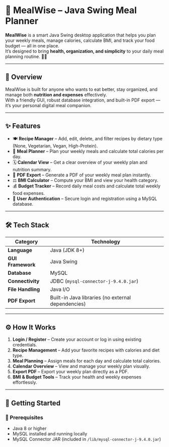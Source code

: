 # 🥗 MealWise – Java Swing Meal Planner

**MealWise** is a smart Java Swing desktop application that helps you plan your weekly meals, manage calories, calculate BMI, and track your food budget — all in one place.  
It’s designed to bring **health, organization, and simplicity** to your daily meal planning routine. 🧘‍♂️

---

## 🌟 Overview

MealWise is built for anyone who wants to eat better, stay organized, and manage both **nutrition and expenses** effectively.  
With a friendly GUI, robust database integration, and built-in PDF export — it’s your personal digital meal companion.

---

## ✨ Features

- 🍽 **Recipe Manager** – Add, edit, delete, and filter recipes by dietary type (None, Vegetarian, Vegan, High-Protein).  
- 📅 **Meal Planner** – Plan your weekly meals and calculate total calories per day.  
- 🗓 **Calendar View** – Get a clear overview of your weekly plan and nutrition summary.  
- 🧾 **PDF Export** – Generate a PDF of your weekly meal plan instantly.  
- ⚖️ **BMI Calculator** – Compute your BMI and view your health category.  
- 💰 **Budget Tracker** – Record daily meal costs and calculate total weekly food expenses.  
- 🔐 **User Authentication** – Secure login and registration using a MySQL database.

---

## 🛠️ Tech Stack

| Category | Technology |
|-----------|-------------|
| **Language** | Java (JDK 8+) |
| **GUI Framework** | Java Swing |
| **Database** | MySQL |
| **Connectivity** | JDBC (`mysql-connector-j-9.4.0.jar`) |
| **File Handling** | Java I/O |
| **PDF Export** | Built-in Java libraries (no external dependencies) |

---

## ⚙️ How It Works

1. **Login / Register** – Create your account or log in using existing credentials.  
2. **Recipe Management** – Add your favorite recipes with calories and diet type.  
3. **Meal Planning** – Assign meals for each day and calculate total calories.  
4. **Calendar Overview** – View and manage your weekly plan visually.  
5. **Export PDF** – Export your weekly plan directly as a PDF.  
6. **BMI & Budget Tools** – Track your health and weekly expenses effortlessly.

---

## 🚀 Getting Started

### 🧩 Prerequisites
- Java 8 or higher  
- MySQL installed and running locally  
- MySQL Connector JAR (included in `/lib/mysql-connector-j-9.4.0.jar`)

